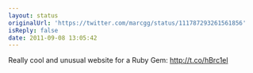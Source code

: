 ```yaml
---
layout: status
originalUrl: 'https://twitter.com/marcgg/status/111787293261561856'
isReply: false
date: 2011-09-08 13:05:42
---
```


Really cool and unusual website for a Ruby Gem: http://t.co/hBrc1el
